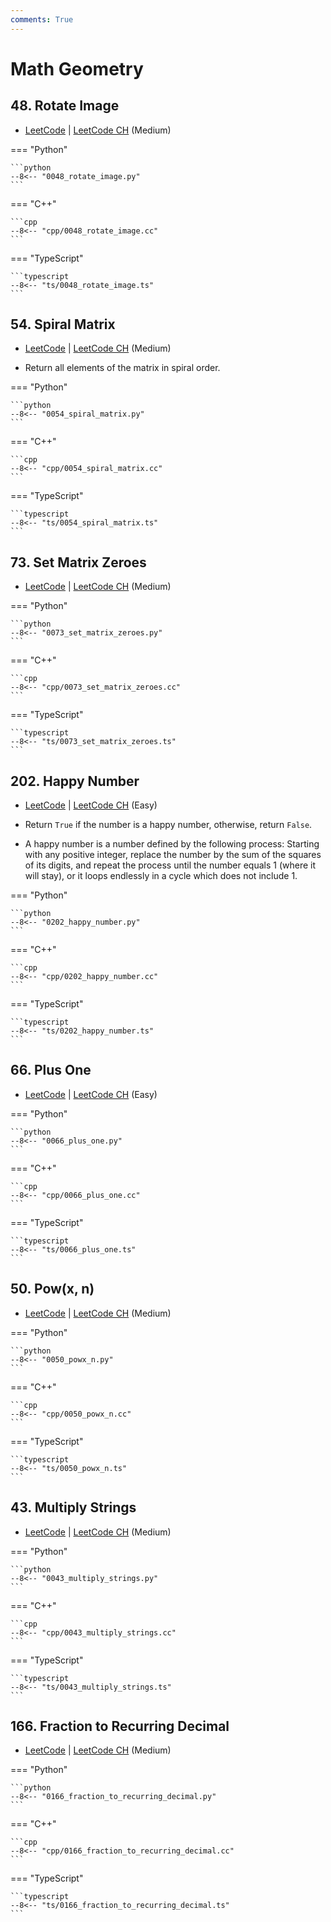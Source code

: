 ```yaml
---
comments: True
---
```


# Math Geometry

## 48. Rotate Image

-  [LeetCode](https://leetcode.com/problems/rotate-image/) | [LeetCode CH](https://leetcode.cn/problems/rotate-image/) (Medium)

=== "Python"

    ```python
    --8<-- "0048_rotate_image.py"
    ```

=== "C++"

    ```cpp
    --8<-- "cpp/0048_rotate_image.cc"
    ```

=== "TypeScript"

    ```typescript
    --8<-- "ts/0048_rotate_image.ts"
    ```

## 54. Spiral Matrix

-  [LeetCode](https://leetcode.com/problems/spiral-matrix/) | [LeetCode CH](https://leetcode.cn/problems/spiral-matrix/) (Medium)

-   Return all elements of the matrix in spiral order.

=== "Python"

    ```python
    --8<-- "0054_spiral_matrix.py"
    ```

=== "C++"

    ```cpp
    --8<-- "cpp/0054_spiral_matrix.cc"
    ```

=== "TypeScript"

    ```typescript
    --8<-- "ts/0054_spiral_matrix.ts"
    ```

## 73. Set Matrix Zeroes

-  [LeetCode](https://leetcode.com/problems/set-matrix-zeroes/) | [LeetCode CH](https://leetcode.cn/problems/set-matrix-zeroes/) (Medium)

=== "Python"

    ```python
    --8<-- "0073_set_matrix_zeroes.py"
    ```

=== "C++"

    ```cpp
    --8<-- "cpp/0073_set_matrix_zeroes.cc"
    ```

=== "TypeScript"

    ```typescript
    --8<-- "ts/0073_set_matrix_zeroes.ts"
    ```

## 202. Happy Number

-  [LeetCode](https://leetcode.com/problems/happy-number/) | [LeetCode CH](https://leetcode.cn/problems/happy-number/) (Easy)

-   Return `True` if the number is a happy number, otherwise, return `False`.
-   A happy number is a number defined by the following process: Starting with any positive integer, replace the number by the sum of the squares of its digits, and repeat the process until the number equals 1 (where it will stay), or it loops endlessly in a cycle which does not include 1.

=== "Python"

    ```python
    --8<-- "0202_happy_number.py"
    ```

=== "C++"

    ```cpp
    --8<-- "cpp/0202_happy_number.cc"
    ```

=== "TypeScript"

    ```typescript
    --8<-- "ts/0202_happy_number.ts"
    ```

## 66. Plus One

-  [LeetCode](https://leetcode.com/problems/plus-one/) | [LeetCode CH](https://leetcode.cn/problems/plus-one/) (Easy)

=== "Python"

    ```python
    --8<-- "0066_plus_one.py"
    ```

=== "C++"

    ```cpp
    --8<-- "cpp/0066_plus_one.cc"
    ```

=== "TypeScript"

    ```typescript
    --8<-- "ts/0066_plus_one.ts"
    ```

## 50. Pow(x, n)

-  [LeetCode](https://leetcode.com/problems/powx-n/) | [LeetCode CH](https://leetcode.cn/problems/powx-n/) (Medium)

=== "Python"

    ```python
    --8<-- "0050_powx_n.py"
    ```

=== "C++"

    ```cpp
    --8<-- "cpp/0050_powx_n.cc"
    ```

=== "TypeScript"

    ```typescript
    --8<-- "ts/0050_powx_n.ts"
    ```

## 43. Multiply Strings

-  [LeetCode](https://leetcode.com/problems/multiply-strings/) | [LeetCode CH](https://leetcode.cn/problems/multiply-strings/) (Medium)

=== "Python"

    ```python
    --8<-- "0043_multiply_strings.py"
    ```

=== "C++"

    ```cpp
    --8<-- "cpp/0043_multiply_strings.cc"
    ```

=== "TypeScript"

    ```typescript
    --8<-- "ts/0043_multiply_strings.ts"
    ```

## 166. Fraction to Recurring Decimal

-  [LeetCode](https://leetcode.com/problems/fraction-to-recurring-decimal/) | [LeetCode CH](https://leetcode.cn/problems/fraction-to-recurring-decimal/) (Medium)

=== "Python"

    ```python
    --8<-- "0166_fraction_to_recurring_decimal.py"
    ```

=== "C++"

    ```cpp
    --8<-- "cpp/0166_fraction_to_recurring_decimal.cc"
    ```

=== "TypeScript"

    ```typescript
    --8<-- "ts/0166_fraction_to_recurring_decimal.ts"
    ```
